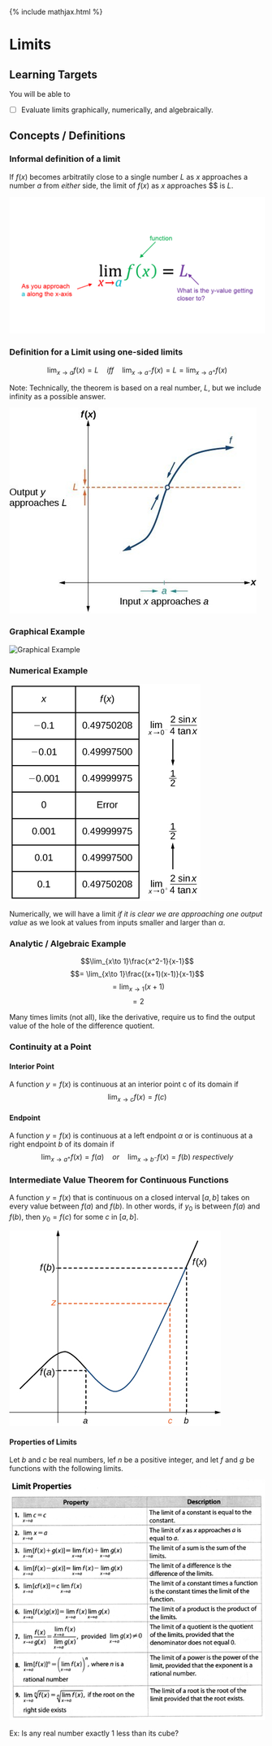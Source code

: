 {% include mathjax.html %}

# Limits

## Learning Targets

You will be able to
- [ ] Evaluate limits graphically, numerically, and algebraically.

## Concepts / Definitions

### Informal definition of a limit
If $f(x)$ becomes arbitratily close to a single number $L$ as $x$ approaches a number $a$ from _either_ side, the limit of $f(x)$ as $x$ approaches $$ is $L$.

![Limit Definition](../assets/calculus/2-0-limits_1.png)

### Definition for a Limit using one-sided limits
$$\lim_{x\to a} f(x) = L\quad iff\quad \lim_{x\to a^-} f(x) = L = \lim_{x \to a^+} f(x)$$

Note: Technically, the theorem is based on a real number, $L$, but we include infinity as a possible answer.

![Input x approaches a](../assets/calculus/2-0-limits_2.jpg)


### Graphical Example
![Graphical Example](../assets/calculus/2-0-limits_3.jpg)

### Numerical Example
![Numerical Example](../assets/calculus/2-0-limits_4.jpg )

Numerically, we will have a limit _if it is clear we are approaching one output value_ as we look at values from inputs smaller and larger than $\alpha$.

### Analytic / Algebraic Example
$$\lim_{x\to 1}\frac{x^2-1}{x-1}$$
$$= \lim_{x\to 1}\frac{(x+1)(x-1)}{x-1}$$
$$= \lim_{x\to 1}(x+1)$$
$$= 2$$

Many times limits (not all), like the derivative, require us to find the output value of the hole of the difference quotient.

### Continuity at a Point

#### Interior Point
A function $y = f(x)$ is continuous at an interior point c of its domain if
$$\lim_{x\to c} f(x) = f(c)$$

#### Endpoint
A function $y = f(x)$ is continuous at a left endpoint $\alpha$ or is continuous at a right endpoint $b$ of its domain if
$$\lim_{x\to a^+} f(x) = f(a)\quad or\quad \lim_{x\to b^-} f(x) = f(b)\ respectively$$

### Intermediate Value Theorem for Continuous Functions

A function $y = f(x)$ that is continuous on a closed interval $[a, b]$ takes on every value between $f(a)$ and $f(b)$. In other words, if $y_0$ is between $f(a)$ and $f(b)$, then $y_0 = f(c)$ for some $c$ in $[a, b]$.

![Intermediate Value Theorem](../assets/calculus/2-0-limits_5.jpg)

#### Properties of Limits
Let $b$ and $c$ be real numbers, lef $n$ be a positive integer, and let $f$ and $g$ be functions with the following limits.

![Properties of Limits](../assets/calculus/2-0-limits_6.png)

Ex: Is any real number exactly 1 less than its cube?

